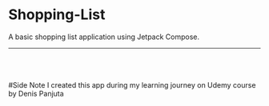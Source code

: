 # Shopping-List
A basic shopping list application using Jetpack Compose.

---




<br><br><br>
#Side Note
I created this app during my learning journey on Udemy course by Denis Panjuta
